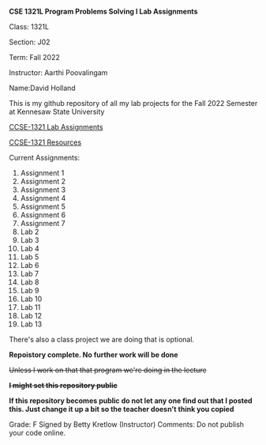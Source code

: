 **CSE 1321L Program Problems Solving I Lab Assignments**

Class: 1321L

Section: J02

Term: Fall 2022

Instructor: Aarthi Poovalingam

Name:David Holland

This is my github repository of all my lab projects 
for the Fall 2022 Semester at Kennesaw State University

[CCSE-1321 Lab Assignments](https://ccse.kennesaw.edu/fye/labs_and_assignments.php)

[CCSE-1321 Resources](https://ccse.kennesaw.edu/fye/resources.php)

Current Assignments:
1. Assignment 1
2. Assignment 2
3. Assignment 3
4. Assignment 4
5. Assignment 5
6. Assignment 6
7. Assignment 7
8. Lab 2
9. Lab 3
10. Lab 4
11. Lab 5
12. Lab 6
13. Lab 7
14. Lab 8
15. Lab 9
16. Lab 10
17. Lab 11
18. Lab 12
19. Lab 13

There's also a class project we are doing that is optional.

**Repoistory complete. No further work will be done**

~~Unless I work on that that program we're doing in the lecture~~

**~~I might set this repository public~~**

**If this repository becomes public do not 
let any one find out that I posted this. 
Just change it up a bit so the teacher doesn't think you copied**


Grade: F
Signed by Betty Kretlow (Instructor) 
Comments: Do not publish your code online. 

